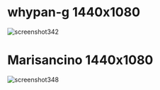 # whypan-g 1440x1080
![screenshot342](https://github.com/kiirochii/skins/assets/122410614/48d9b2c2-f783-40e3-b1b2-201344a0833a)
# Marisancino 1440x1080
![screenshot348](https://github.com/kiirochii/skins/assets/122410614/51d45ed0-19e8-4ac8-8f93-a41579f0770a)
